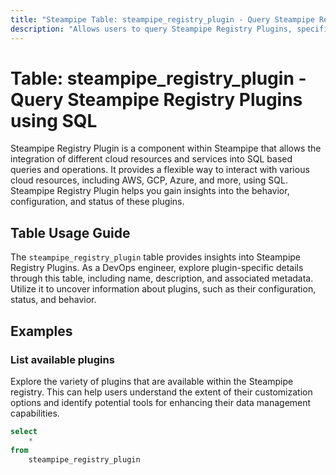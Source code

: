 ```yaml
---
title: "Steampipe Table: steampipe_registry_plugin - Query Steampipe Registry Plugins using SQL"
description: "Allows users to query Steampipe Registry Plugins, specifically the details of each plugin, providing insights into plugin behavior, configuration, and status."
---
```


# Table: steampipe_registry_plugin - Query Steampipe Registry Plugins using SQL

Steampipe Registry Plugin is a component within Steampipe that allows the integration of different cloud resources and services into SQL based queries and operations. It provides a flexible way to interact with various cloud resources, including AWS, GCP, Azure, and more, using SQL. Steampipe Registry Plugin helps you gain insights into the behavior, configuration, and status of these plugins.

## Table Usage Guide

The `steampipe_registry_plugin` table provides insights into Steampipe Registry Plugins. As a DevOps engineer, explore plugin-specific details through this table, including name, description, and associated metadata. Utilize it to uncover information about plugins, such as their configuration, status, and behavior.

## Examples

### List available plugins
Explore the variety of plugins that are available within the Steampipe registry. This can help users understand the extent of their customization options and identify potential tools for enhancing their data management capabilities.

```sql
select 
    * 
from 
    steampipe_registry_plugin
```